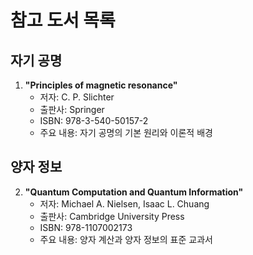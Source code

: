 # 참고 도서 목록

## 자기 공명
1. **"Principles of magnetic resonance"**
   - 저자: C. P. Slichter
   - 출판사: Springer
   - ISBN: 978-3-540-50157-2
   - 주요 내용: 자기 공명의 기본 원리와 이론적 배경

## 양자 정보
2. **"Quantum Computation and Quantum Information"**
   - 저자: Michael A. Nielsen, Isaac L. Chuang
   - 출판사: Cambridge University Press
   - ISBN: 978-1107002173
   - 주요 내용: 양자 계산과 양자 정보의 표준 교과서 